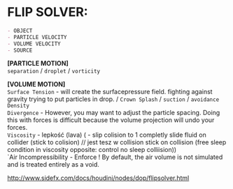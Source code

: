 # FLIP SOLVER:

```md
- OBJECT 
- PARTICLE VELOCITY
- VOLUME VELOCITY
- SOURCE 
```

**[PARTICLE MOTION]**  
`separation` / `droplet` / `vorticity`   

**[VOLUME MOTION]**  
`Surface Tension` - will create the surfacepressure field. fighting against gravity trying to put particles in drop.  / `Crown Splash` / `suction` / `avoidance`  
`Density`  
`Divergence` - However, you may want to adjust the particle spacing. Doing this with forces is difficult because the volume projection will undo your forces.  
`Viscosity` - lepkość (lava) (    - slip colision to 1 completly slide fluid on collider  (stick to colision) // jest tesz w collision stick on collision (free sleep condition  in viscosity opposite: control no sleep colliision))  
`Air Incompressibility - Enforce ! By default, the air volume is not simulated and is treated entirely as a void.   







http://www.sidefx.com/docs/houdini/nodes/dop/flipsolver.html
